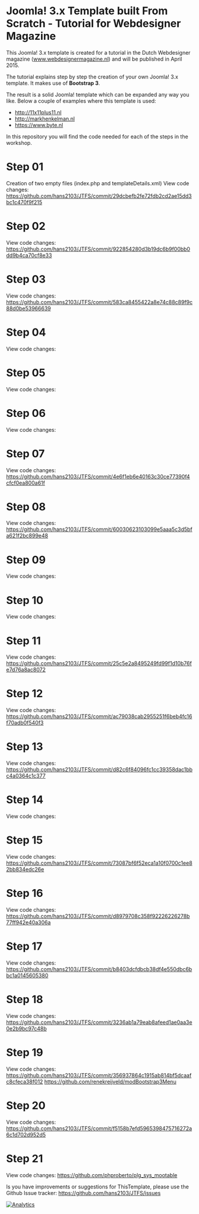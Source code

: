 Joomla! 3.x Template built From Scratch - Tutorial for Webdesigner Magazine
================================

This Joomla! 3.x template is created for a tutorial in the Dutch Webdesigner magazine (www.webdesignermagazine.nl) and will be published in April 2015.

The tutorial explains step by step the creation of your own Joomla! 3.x template. It makes use of **Bootstrap 3**.

The result is a solid Joomla! template which can be expanded any way you like. Below a couple of examples where this template is used:
* http://11x11plus11.nl
* http://markhenkelman.nl
* https://www.byte.nl

In this repository you will find the code needed for each of the steps in the workshop.

# Step 01
Creation of two empty files (index.php and templateDetails.xml)
View code changes:
https://github.com/hans2103/JTFS/commit/29dcbefb2fe72fdb2cd2ae15dd3bc1c470f9f215

# Step 02
View code changes:
https://github.com/hans2103/JTFS/commit/922854280d3b19dc6b9f00bb0dd9b4ca70cf8e33

# Step 03
View code changes:
https://github.com/hans2103/JTFS/commit/583ca8455422a8e74c88c89f9c88d0be53966639

# Step 04
View code changes:

# Step 05
View code changes:

# Step 06
View code changes:

# Step 07
View code changes:
https://github.com/hans2103/JTFS/commit/4e6f1eb6e40163c30ce77390f4cfcf0ea800a61f

# Step 08
View code changes:
https://github.com/hans2103/JTFS/commit/60030623103099e5aaa5c3d5bfa621f2bc899e48

# Step 09
View code changes:

# Step 10
View code changes:

# Step 11
View code changes:
https://github.com/hans2103/JTFS/commit/25c5e2a8495249fd99f1d10b76fe7d76a8ac8072

# Step 12
View code changes:
https://github.com/hans2103/JTFS/commit/ac79038cab2955251f6beb4fc16f70adb0f540f3

# Step 13
View code changes:
https://github.com/hans2103/JTFS/commit/d82c6f84096fc1cc39358dac1bbc4a0364c1c377

# Step 14
View code changes:

# Step 15
View code changes:
https://github.com/hans2103/JTFS/commit/73087bf6f52eca1a10f0700c1ee82bb834edc26e

# Step 16
View code changes:
https://github.com/hans2103/JTFS/commit/d8979708c358f92226226278b77ff942e40a306a

# Step 17
View code changes:
https://github.com/hans2103/JTFS/commit/b8403dcfdbcb38df4e550dbc6bbc1a0145605380

# Step 18
View code changes:
https://github.com/hans2103/JTFS/commit/3236ab1a79eab8afeed1ae0aa3e0e2b9bc97c48b

# Step 19
View code changes:
https://github.com/hans2103/JTFS/commit/356937864c1915ab814bf5dcaafc8cfeca38f012
https://github.com/renekreijveld/modBootstrap3Menu

# Step 20
View code changes:
https://github.com/hans2103/JTFS/commit/f5158b7efd5965398475716272a6c1d702d952d5

# Step 21
View code changes:
https://github.com/phproberto/plg_sys_mootable

Is you have improvements or suggestions for ThisTemplate, please use the Github Issue tracker:
https://github.com/hans2103/JTFS/issues

[![Analytics](https://ga-beacon.appspot.com/UA-2000642-17/JTFS/readme)](https://github.com/igrigorik/ga-beacon)
